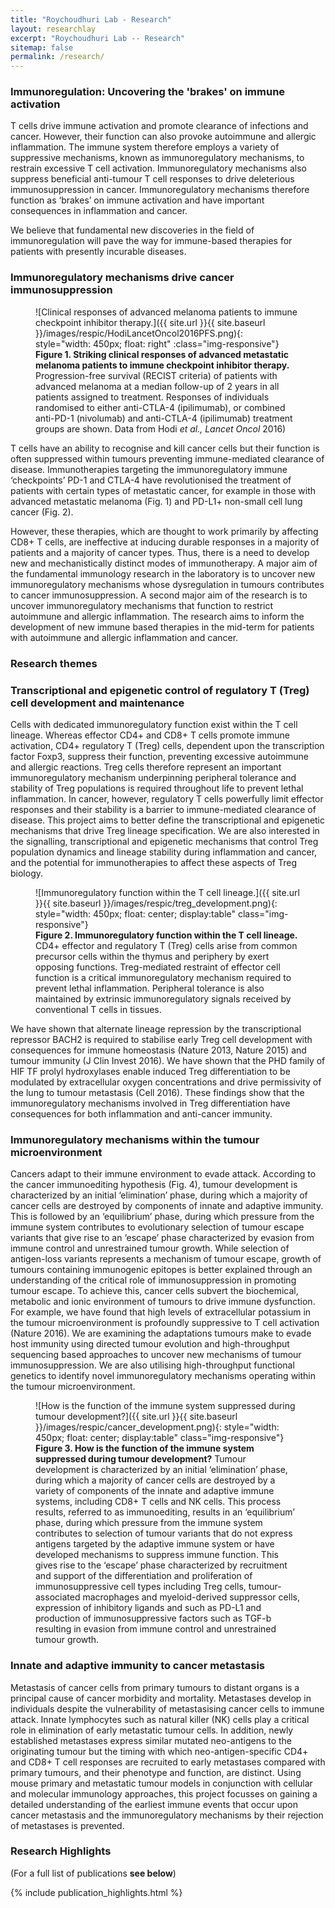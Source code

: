 ```yaml
---
title: "Roychoudhuri Lab - Research"
layout: researchlay
excerpt: "Roychoudhuri Lab -- Research"
sitemap: false
permalink: /research/
---
```


### Immunoregulation: Uncovering the 'brakes' on immune activation 

T cells drive immune activation and promote clearance of infections and cancer. However, their function can also provoke autoimmune and allergic inflammation. The immune system therefore employs a variety of suppressive mechanisms, known as immunoregulatory mechanisms, to restrain excessive T cell activation. Immunoregulatory mechanisms also suppress beneficial anti-tumour T cell responses to drive deleterious immunosuppression in cancer. Immunoregulatory mechanisms therefore function as ‘brakes’ on immune activation and have important consequences in inflammation and cancer.

We believe that fundamental new discoveries in the field of immunoregulation will pave the way for immune-based therapies for patients with presently incurable diseases.

### Immunoregulatory mechanisms drive cancer immunosuppression  

<figure stype="width:60vh;">![Clinical responses of advanced melanoma patients to immune checkpoint inhibitor therapy.]({{ site.url }}{{ site.baseurl }}/images/respic/HodiLancetOncol2016PFS.png){: style="width: 450px; float: right" :class="img-responsive"}
<figcaption><b>Figure 1. Striking clinical responses of advanced metastatic melanoma patients to immune checkpoint inhibitor therapy.</b> Progression-free survival (RECIST criteria) of patients with advanced melanoma at a median follow-up of 2 years in all patients assigned to treatment. Responses of individuals randomised to either anti-CTLA-4 (ipilimumab), or combined anti-PD-1 (nivolumab) and anti-CTLA-4 (ipilimumab) treatment groups are shown. Data from Hodi <i>et al., Lancet Oncol</i> 2016)
</figcaption></figure>

T cells have an ability to recognise and kill cancer cells but their function is often suppressed within tumours preventing immune-mediated clearance of disease. Immunotherapies targeting the immunoregulatory immune ‘checkpoints’ PD-1 and CTLA-4 have revolutionised the treatment of patients with certain types of metastatic cancer, for example in those with advanced metastatic melanoma (Fig. 1) and PD-L1+ non-small cell lung cancer (Fig. 2). 


However, these therapies, which are thought to work primarily by affecting CD8+ T cells, are ineffective at inducing durable responses in a majority of patients and a majority of cancer types. Thus, there is a need to develop new and mechanistically distinct modes of immunotherapy. A major aim of the fundamental immunology research in the laboratory is to uncover new immunoregulatory mechanisms whose dysregulation in tumours contributes to cancer immunosuppression. A second major aim of the research is to uncover immunoregulatory mechanisms that function to restrict autoimmune and allergic inflammation. The research aims to inform the development of new immune based therapies in the mid-term for patients with autoimmune and allergic inflammation and cancer.  

### Research themes
### Transcriptional and epigenetic control of regulatory T (Treg) cell development and maintenance

Cells with dedicated immunoregulatory function exist within the T cell lineage. Whereas effector CD4+ and CD8+ T cells promote immune activation, CD4+ regulatory T (Treg) cells, dependent upon the transcription factor Foxp3, suppress their function, preventing excessive autoimmune and allergic reactions. Treg cells therefore represent an important immunoregulatory mechanism underpinning peripheral tolerance and stability of Treg populations is required throughout life to prevent lethal inflammation. In cancer, however, regulatory T cells powerfully limit effector responses and their stability is a barrier to immune-mediated clearance of disease. This project aims to better define the transcriptional and epigenetic mechanisms that drive Treg lineage specification. We are also interested in the signalling, transcriptional and epigenetic mechanisms that control Treg population dynamics and lineage stability during inflammation and cancer, and the potential for immunotherapies to affect these aspects of Treg biology.

<figure stype="width:80vh;">![Immunoregulatory function within the T cell lineage.]({{ site.url }}{{ site.baseurl }}/images/respic/treg_development.png){: style="width: 450px; float: center; display:table"  class="img-responsive"}
<figcaption><b>Figure 2. Immunoregulatory function within the T cell lineage.</b> CD4+ effector and regulatory T (Treg) cells arise from common precursor cells within the thymus and periphery by exert opposing functions. Treg-mediated restraint of effector cell function is a critical immunoregulatory mechanism required to prevent lethal inflammation. Peripheral tolerance is also maintained by extrinsic immunoregulatory signals received by conventional T cells in tissues. 
</figcaption></figure>

We have shown that alternate lineage repression by the transcriptional repressor BACH2 is required to stabilise early Treg cell development with consequences for immune homeostasis (Nature 2013, Nature 2015) and tumour immunity (J Clin Invest 2016). We have shown that the PHD family of HIF TF prolyl hydroxylases enable induced Treg differentiation to be modulated by extracellular oxygen concentrations and drive permissivity of the lung to tumour metastasis (Cell 2016). These findings show that the immunoregulatory mechanisms involved in Treg differentiation have consequences for both inflammation and anti-cancer immunity. 

### Immunoregulatory mechanisms within the tumour microenvironment
Cancers adapt to their immune environment to evade attack. According to the cancer immunoediting hypothesis (Fig. 4), tumour development is characterized by an initial ‘elimination’ phase, during which a majority of cancer cells are destroyed by components of innate and adaptive immunity. This is followed by an ‘equilibrium’ phase, during which pressure from the immune system contributes to evolutionary selection of tumour escape variants that give rise to an ‘escape’ phase characterized by evasion from immune control and unrestrained tumour growth. While selection of antigen-loss variants represents a mechanism of tumour escape, growth of tumours containing immunogenic epitopes is better explained through an understanding of the critical role of immunosuppression in promoting tumour escape. To achieve this, cancer cells subvert the biochemical, metabolic and ionic environment of tumours to drive immune dysfunction. For example, we have found that high levels of extracellular potassium in the tumour microenvironment is profoundly suppressive to T cell activation (Nature 2016). We are examining the adaptations tumours make to evade host immunity using directed tumour evolution and high-throughput sequencing based approaches to uncover new mechanisms of tumour immunosuppression. We are also utilising high-throughput functional genetics to identify novel immunoregulatory mechanisms operating within the tumour microenvironment. 

<figure stype="width:80vh;">![How is the function of the immune system suppressed during tumour development?]({{ site.url }}{{ site.baseurl }}/images/respic/cancer_development.png){: style="width: 450px; float: center; display:table"  class="img-responsive"}
<figcaption><b>Figure 3. How is the function of the immune system suppressed during tumour development?</b> Tumour development is characterized by an initial ‘elimination’ phase, during which a majority of cancer cells are destroyed by a variety of components of the innate and adaptive immune systems, including CD8+ T cells and NK cells. This process results, referred to as immunoediting, results in an ‘equilibrium’ phase, during which pressure from the immune system contributes to selection of tumour variants that do not express antigens targeted by the adaptive immune system or have developed mechanisms to suppress immune function. This gives rise to the ‘escape’ phase characterized by recruitment and support of the differentiation and proliferation of immunosuppressive cell types including Treg cells, tumour-associated macrophages and myeloid-derived suppressor cells, expression of inhibitory ligands and such as PD-L1 and production of immunosuppressive factors such as TGF-b resulting in evasion from immune control and unrestrained tumour growth.  
</figcaption></figure>

### Innate and adaptive immunity to cancer metastasis

Metastasis of cancer cells from primary tumours to distant organs is a principal cause of cancer morbidity and mortality. Metastases develop in individuals despite the vulnerability of metastasising cancer cells to immune attack. Innate lymphocytes such as natural killer (NK) cells play a critical role in elimination of early metastatic tumour cells. In addition, newly established metastases express similar mutated neo-antigens to the originating tumour but the timing with which neo-antigen-specific CD4+ and CD8+ T cell responses are recruited to early metastases compared with primary tumours, and their phenotype and function, are distinct. Using mouse primary and metastatic tumour models in conjunction with cellular and molecular immunology approaches, this project focusses on gaining a detailed understanding of the earliest immune events that occur upon cancer metastasis and the immunoregulatory mechanisms by their rejection of metastases is prevented. 

### Research Highlights
(For a full list of publications **see below**)
<div id="gridid">
{% include publication_highlights.html %}
</div>

